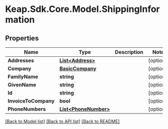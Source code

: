 # Keap.Sdk.Core.Model.ShippingInformation

## Properties

Name | Type | Description | Notes
------------ | ------------- | ------------- | -------------
**Addresses** | [**List&lt;Address&gt;**](Address.md) |  | [optional] 
**Company** | [**BasicCompany**](BasicCompany.md) |  | [optional] 
**FamilyName** | **string** |  | [optional] 
**GivenName** | **string** |  | [optional] 
**Id** | **string** |  | [optional] 
**InvoiceToCompany** | **bool** |  | [optional] 
**PhoneNumbers** | [**List&lt;PhoneNumber&gt;**](PhoneNumber.md) |  | [optional] 

[[Back to Model list]](../README.md#documentation-for-models) [[Back to API list]](../README.md#documentation-for-api-endpoints) [[Back to README]](../README.md)

